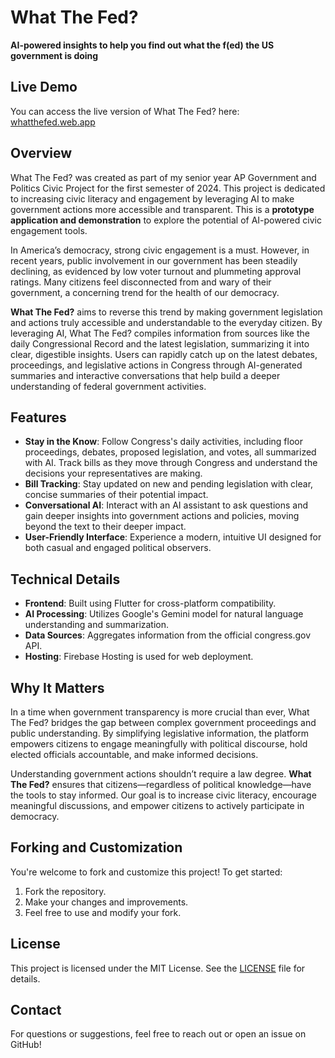 # What The Fed?

**AI-powered insights to help you find out what the f(ed) the US government is doing**

## Live Demo

You can access the live version of What The Fed? here: [whatthefed.web.app](https://whatthefed.web.app)

## Overview

What The Fed? was created as part of my senior year AP Government and Politics Civic Project for the first semester of 2024. This project is dedicated to increasing civic literacy and engagement by leveraging AI to make government actions more accessible and transparent. This is a **prototype application and demonstration** to explore the potential of AI-powered civic engagement tools.  


In America’s democracy, strong civic engagement is a must. However, in recent years, public involvement in our government has been steadily declining, as evidenced by low voter turnout and plummeting approval ratings. Many citizens feel disconnected from and wary of their government, a concerning trend for the health of our democracy.

**What The Fed?** aims to reverse this trend by making government legislation and actions truly accessible and understandable to the everyday citizen. By leveraging AI, What The Fed? compiles information from sources like the daily Congressional Record and the latest legislation, summarizing it into clear, digestible insights. Users can rapidly catch up on the latest debates, proceedings, and legislative actions in Congress through AI-generated summaries and interactive conversations that help build a deeper understanding of federal government activities.

## Features

- **Stay in the Know**: Follow Congress's daily activities, including floor proceedings, debates, proposed legislation, and votes, all summarized with AI. Track bills as they move through Congress and understand the decisions your representatives are making.
- **Bill Tracking**: Stay updated on new and pending legislation with clear, concise summaries of their potential impact.
- **Conversational AI**: Interact with an AI assistant to ask questions and gain deeper insights into government actions and policies, moving beyond the text to their deeper impact.
- **User-Friendly Interface**: Experience a modern, intuitive UI designed for both casual and engaged political observers.

## Technical Details

- **Frontend**: Built using Flutter for cross-platform compatibility.
- **AI Processing**: Utilizes Google's Gemini model for natural language understanding and summarization.
- **Data Sources**: Aggregates information from the official congress.gov API.
- **Hosting**: Firebase Hosting is used for web deployment.

## Why It Matters

In a time when government transparency is more crucial than ever, What The Fed? bridges the gap between complex government proceedings and public understanding. By simplifying legislative information, the platform empowers citizens to engage meaningfully with political discourse, hold elected officials accountable, and make informed decisions.

Understanding government actions shouldn’t require a law degree. **What The Fed?** ensures that citizens—regardless of political knowledge—have the tools to stay informed. Our goal is to increase civic literacy, encourage meaningful discussions, and empower citizens to actively participate in democracy.

## Forking and Customization

You're welcome to fork and customize this project! To get started:

1. Fork the repository.
2. Make your changes and improvements.
3. Feel free to use and modify your fork.

## License

This project is licensed under the MIT License. See the [LICENSE](LICENSE) file for details.

## Contact

For questions or suggestions, feel free to reach out or open an issue on GitHub!

